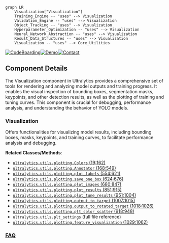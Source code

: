 ```mermaid
graph LR
    Visualization["Visualization"]
    Training_Engine -- "uses" --> Visualization
    Validation_Engine -- "uses" --> Visualization
    Object_Tracking -- "uses" --> Visualization
    Hyperparameter_Optimization -- "uses" --> Visualization
    Neural_Network_Abstraction -- "uses" --> Visualization
    Result_Data_Structures -- "uses" --> Visualization
    Visualization -- "uses" --> Core_Utilities
```
[![CodeBoarding](https://img.shields.io/badge/Generated%20by-CodeBoarding-9cf?style=flat-square)](https://github.com/CodeBoarding/CodeBoarding)[![Demo](https://img.shields.io/badge/Try%20our-Demo-blue?style=flat-square)](https://www.codeboarding.org/demo)[![Contact](https://img.shields.io/badge/Contact%20us%20-%20contact@codeboarding.org-lightgrey?style=flat-square)](mailto:contact@codeboarding.org)

## Component Details

The Visualization component in Ultralytics provides a comprehensive set of tools for rendering and analyzing model outputs and training progress. It enables the visual inspection of bounding boxes, segmentation masks, keypoints, and other detection results, as well as the plotting of training and tuning curves. This component is crucial for debugging, performance analysis, and understanding the behavior of YOLO models.

### Visualization
Offers functionalities for visualizing model results, including bounding boxes, masks, keypoints, and training curves, to facilitate performance analysis and debugging.


**Related Classes/Methods**:

- <a href="https://github.com/ultralytics/ultralytics/blob/master/ultralytics/utils/plotting.py#L19-L162" target="_blank" rel="noopener noreferrer">`ultralytics.utils.plotting.Colors` (19:162)</a>
- <a href="https://github.com/ultralytics/ultralytics/blob/master/ultralytics/utils/plotting.py#L168-L549" target="_blank" rel="noopener noreferrer">`ultralytics.utils.plotting.Annotator` (168:549)</a>
- <a href="https://github.com/ultralytics/ultralytics/blob/master/ultralytics/utils/plotting.py#L554-L621" target="_blank" rel="noopener noreferrer">`ultralytics.utils.plotting.plot_labels` (554:621)</a>
- <a href="https://github.com/ultralytics/ultralytics/blob/master/ultralytics/utils/plotting.py#L624-L676" target="_blank" rel="noopener noreferrer">`ultralytics.utils.plotting.save_one_box` (624:676)</a>
- <a href="https://github.com/ultralytics/ultralytics/blob/master/ultralytics/utils/plotting.py#L680-L847" target="_blank" rel="noopener noreferrer">`ultralytics.utils.plotting.plot_images` (680:847)</a>
- <a href="https://github.com/ultralytics/ultralytics/blob/master/ultralytics/utils/plotting.py#L851-L915" target="_blank" rel="noopener noreferrer">`ultralytics.utils.plotting.plot_results` (851:915)</a>
- <a href="https://github.com/ultralytics/ultralytics/blob/master/ultralytics/utils/plotting.py#L951-L1004" target="_blank" rel="noopener noreferrer">`ultralytics.utils.plotting.plot_tune_results` (951:1004)</a>
- <a href="https://github.com/ultralytics/ultralytics/blob/master/ultralytics/utils/plotting.py#L1007-L1015" target="_blank" rel="noopener noreferrer">`ultralytics.utils.plotting.output_to_target` (1007:1015)</a>
- <a href="https://github.com/ultralytics/ultralytics/blob/master/ultralytics/utils/plotting.py#L1018-L1026" target="_blank" rel="noopener noreferrer">`ultralytics.utils.plotting.output_to_rotated_target` (1018:1026)</a>
- <a href="https://github.com/ultralytics/ultralytics/blob/master/ultralytics/utils/plotting.py#L918-L948" target="_blank" rel="noopener noreferrer">`ultralytics.utils.plotting.plt_color_scatter` (918:948)</a>
- `ultralytics.utils.plt_settings` (full file reference)
- <a href="https://github.com/ultralytics/ultralytics/blob/master/ultralytics/utils/plotting.py#L1029-L1062" target="_blank" rel="noopener noreferrer">`ultralytics.utils.plotting.feature_visualization` (1029:1062)</a>




### [FAQ](https://github.com/CodeBoarding/GeneratedOnBoardings/tree/main?tab=readme-ov-file#faq)